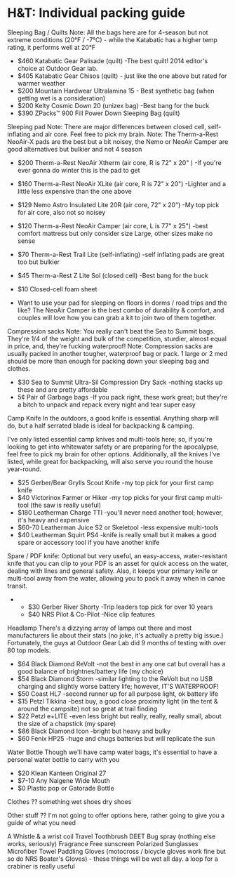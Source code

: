 # H&T: Individual packing guide

Sleeping Bag / Quilts
Note: All the bags here are for 4-season but not extreme conditions (20°F / -7°C) - while the Katabatic has a higher temp rating, it performs well at 20°F

  * $460 Katabatic Gear Palisade (quilt) -The best quilt!  2014 editor's choice at Outdoor Gear lab.
  * $405 Katabatic Gear Chisos (quilt) - just like the one above but rated for warmer weather
  * $200 Mountain Hardwear Ultralamina 15 - Best synthetic bag (when getting wet is a consideration)
  * $200 Kelty Cosmic Down 20 (unizex bag) -Best bang for the buck
  * $390 ZPacks™ 900 Fill Power Down Sleeping Bag (quilt)


Sleeping pad
Note: There are major differences between closed cell, self-inflating and air core.  Feel free to pick my brain.
Note: The Therm-a-Rest  NeoAir-X pads are the best but a bit noisey, the Nemo or NeoAir Camper are good alternatives but bulkier and not 4 season

  * $200 Therm-a-Rest NeoAir Xtherm (air core, R is 72" x 20" ) -If you're ever gonna do winter this is the pad to get
  * $160 Therm-a-Rest NeoAir XLite (air core, R is 72" x 20") -Lighter and a little less expensive than the one above
  * $129 Nemo Astro Insulated Lite 20R (air core, 72" x 20") -My top pick for air core, also not so noisey
  * $120 Therm-a-Rest NeoAir Camper (air core, L is 77" x 25") -best comfort mattress but only consider size Large, other sizes make no sense
  * $70 Therm-a-Rest Trail Lite (self-inflating) -self inflating pads are great too but bulkier
  * $45 Therm-a-Rest Z Lite Sol (closed cell) -Best bang for the buck
  * $10 Closed-cell foam sheet

* Want to use your pad for sleeping on floors in dorms / road trips and the like?  The NeoAir Camper is the best combo of durability & comfort, and couples will love how you can grab a kit to join two of them together.


Compression sacks
Note: You really can't beat the Sea to Summit bags.  They're 1/4 of the weight and bulk of the competition, sturdier, almost equal in price, and, they're fucking waterproof!
Note: Compression sacks are usually packed in another tougher, waterproof bag or pack.  1 large or 2 med should be more than enough for packing down your sleeping bag and clothes.

  * $30 Sea to Summit Ultra-Sil Compression Dry Sack -nothing stacks up these and are pretty affordable
  * 5¢ Pair of Garbage bags -If you pack right, these work great; but they're a bitch to unpack and repack every night and tear super easy


Camp Knife
In the outdoors, a good knife is essential.  Anything sharp will do, but a half serrated blade is ideal for backpacking & camping.

I've only listed essential camp knives and multi-tools here; so, if you're looking to get into whitewater safety or are preparing for the apocalypse, feel free to pick my brain for other options.  Additionally, all the knives I've listed, while great for backpacking, will also serve you round the house year-round.

  * $25 Gerber/Bear Grylls Scout Knife -my top pick for your first camp knife
  * $40 Victorinox Farmer or Hiker -my top picks for your first camp multi-tool (the saw is really useful)
  * $180 Leatherman Charge TTI -you'll never need another tool; however, it's heavy and expensive
  * $60-70 Leatherman Juice S2 or Skeletool -less expensive multi-tools
  * $40 Leatherman Squirt PS4 -knife is really small but it makes a good spare or accessory tool if you have another knife

Spare / PDF knife:
Optional but very useful, an easy-access, water-resistant knife that you can clip to your PDF is an asset for quick access on the water, dealing with lines and general safety.  Also, it keeps your primary knife or multi-tool away from the water, allowing you to pack it away when in canoe transit.

  * 
    * $30 Gerber River Shorty -Trip leaders top pick for over 10 years
    * $40 NRS Pilot & Co-Pilot -Nice clip features



Headlamp
There's a dizzying array of lamps out there and most manufacturers lie about their stats (no joke, it's actually a pretty big issue.)  Fortunately, the guys at Outdoor Gear Lab did 9 months of testing with over 80 top models.

  * $64 Black Diamond ReVolt -not the best in any one cat but overall has a good balance of brightnes/battery life (my choice)
  * $54 Black Diamond Storm -similar lighting to the ReVolt but no USB charging and slightly worse battery life; however, IT'S WATERPROOF!
  * $50 Coast HL7 -second runner up for all purpose light, ok battery life
  * $15 Petzl Tikkina -best buy, a good close proximity light (in the tent & around the campsite) not so great at trail finding
  * $22 Petzl e+LITE -even less bright but really, really, really small, about the size of a chapstick (my spare)
  * $86 Black Diamond Icon -bright but heavy and bulky
  * $60 Fenix HP25 -huge and chugs batteries but will replicate the sun


Water Bottle
Though we'll have camp water bags, it's essential to have a personal water bottle to carry with you

  * $20 Klean Kanteen Original 27
  * $7-10 Any Nalgene Wide Mouth
  * $0 Plastic pop or Gatorade Bottle


Clothes ??
something
wet shoes
dry shoes



Other stuff ??
I'm not going to offer options here, rather going to give you a guide of what you need

A Whistle & a wrist coil
Travel Toothbrush
DEET Bug spray (nothing else works, seriously)
Fragrance Free sunscreen
Polarized Sunglasses
Microfiber Towel
Paddling Gloves (motocross / bicycle gloves work fine but so do NRS Boater's Gloves) - these things will be wet all day.  a loop for a crabiner is really useful
